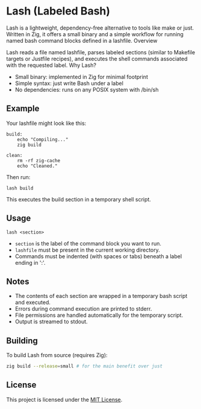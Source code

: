 # Lash (Labeled Bash)

Lash is a lightweight, dependency-free alternative to tools like make or just. Written in Zig, it offers a small binary and a simple workflow for running named bash command blocks defined in a lashfile.
Overview

Lash reads a file named lashfile, parses labeled sections (similar to Makefile targets or Justfile recipes), and executes the shell commands associated with the requested label.
Why Lash?

 - Small binary: implemented in Zig for minimal footprint
 - Simple syntax: just write Bash under a label
 - No dependencies: runs on any POSIX system with /bin/sh

## Example

Your lashfile might look like this:

```just
build:
    echo "Compiling..."
    zig build

clean:
    rm -rf zig-cache
    echo "Cleaned."
```

Then run:

```just
lash build
```

This executes the build section in a temporary shell script.

## Usage

```just
lash <section>
```
 - `section` is the label of the command block you want to run.
 - `lashfile` must be present in the current working directory.
 - Commands must be indented (with spaces or tabs) beneath a label ending in ':'.

## Notes

 - The contents of each section are wrapped in a temporary bash script and executed.
 - Errors during command execution are printed to stderr.
 - File permissions are handled automatically for the temporary script.
 - Output is streamed to stdout.

## Building

To build Lash from source (requires Zig):

```bash
zig build --release=small # for the main benefit over just
```

## License

This project is licensed under the [MIT License](./LICENSE).

